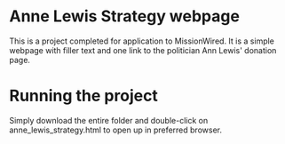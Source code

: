 # Anne Lewis Strategy webpage

This is a project completed for application to MissionWired. It is a simple webpage with filler text and one link to the politician Ann Lewis' donation page.

# Running the project

Simply download the entire folder and double-click on anne_lewis_strategy.html to open up in preferred browser.
